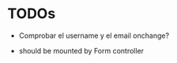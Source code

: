 # TODOs
* Comprobar el username y el email onchange?
* <p class="error"> should be mounted by Form controller